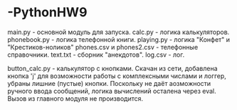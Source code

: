 # -PythonHW9
main.py - основной модуль для запуска.
calc.py - логика калькуляторов.
phonebook.py - логика телефонной книги.
playing.py - логика "Конфет" и "Крестиков-ноликов"
phones.csv и phones2.csv - телефонные справочники.
text.txt - сборник "анекдотов".
log.csv - лог.


button_calc.py - калькулятор с кнопками. Скачан из сети, добавлена кнопка 'j' для возможности работы 
с комплексными числами и логгер, убраны лишние (пустые) кнопки. 
Поскольку не даёт аозможности ручного ввода сообщений, логика вычислений осталена через eval. 
Вызов из главного модуля не производится.
